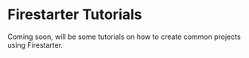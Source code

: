 # Firestarter Tutorials

Coming soon, will be some tutorials on how to create common projects using Firestarter.


